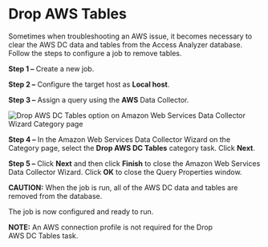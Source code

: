 # Drop AWS Tables

Sometimes when troubleshooting an AWS issue, it becomes necessary to clear the AWS DC data and tables from the Access Analyzer database. Follow the steps to configure a job to remove tables.

__Step 1 –__ Create a new job.

__Step 2 –__ Configure the target host as __Local host__.

__Step 3 –__ Assign a query using the __AWS__ Data Collector.

![Drop AWS DC Tables option on Amazon Web Services Data Collector Wizard Category page](/img/product_docs/accessanalyzer/enterpriseauditor/admin/datacollector/fsaa/droptables.png)

__Step 4 –__ In the Amazon Web Services Data Collector Wizard on the Category page, select the __Drop AWS DC Tables__ category task. Click __Next__.

__Step 5 –__ Click __Next__ and then click __Finish__ to close the Amazon Web Services Data Collector Wizard. Click __OK__ to close the Query Properties window.

__CAUTION:__ When the job is run, all of the AWS DC data and tables are removed from the database.

The job is now configured and ready to run.

__NOTE:__ An AWS connection profile is not required for the Drop AWS DC Tables task.
